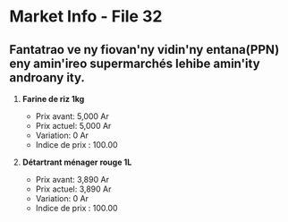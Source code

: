 # Market Info - File 32

## Fantatrao ve ny fiovan'ny vidin'ny entana(PPN) eny amin'ireo supermarchés lehibe amin'ity androany ity.

1. **Farine de riz 1kg**
   - Prix avant: 5,000 Ar
   - Prix actuel: 5,000 Ar
   - Variation: 0 Ar
   - Indice de prix : 100.00

2. **Détartrant ménager rouge 1L**
   - Prix avant: 3,890 Ar
   - Prix actuel: 3,890 Ar
   - Variation: 0 Ar
   - Indice de prix : 100.00

